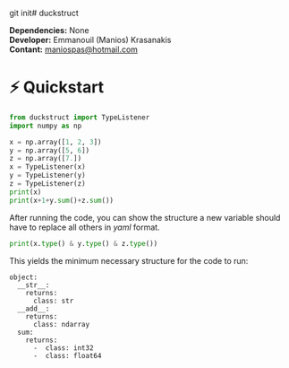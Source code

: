 git init# duckstruct

**Dependencies:** None<br/>
**Developer:** Emmanouil (Manios) Krasanakis<br/>
**Contant:** maniospas@hotmail.com

# :zap: Quickstart
```python
from duckstruct import TypeListener
import numpy as np

x = np.array([1, 2, 3])
y = np.array([5, 6])
z = np.array([7.])
x = TypeListener(x)
y = TypeListener(y)
z = TypeListener(z)
print(x)
print(x+1+y.sum()+z.sum())
```
After running the code, you can show the structure a new variable 
should have to replace all others in *yaml* format.

```python
print(x.type() & y.type() & z.type())
```

This yields the minimum necessary structure for the code to run:

```
object:
  __str__: 
    returns:
      class: str
  __add__: 
    returns:
      class: ndarray
  sum: 
    returns:
      -  class: int32
      -  class: float64
```
